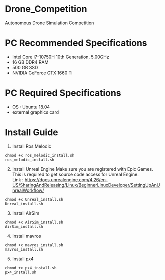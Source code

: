 # Drone_Competition
Autonomous Drone Simulation Competition

# PC Recommended Specifications
- Intel Core i7-10750H 10th Generation, 5.00GHz
- 16 GB DDR4 RAM
- 500 GB SSD
- NVIDIA GeForce GTX 1660 Ti

# PC Required Specifications
- OS : Ubuntu 18.04
- external graphics card

# Install Guide
1. Install Ros Melodic
```
chmod +x ros_melodic_install.sh
ros_melodic_install.sh
```
  
2. Install Unreal Engine
Make sure you are registered with Epic Games. This is required to get source code access for Unreal Engine.     
Link : https://docs.unrealengine.com/4.26/en-US/SharingAndReleasing/Linux/BeginnerLinuxDeveloper/SettingUpAnUnrealWorkflow/
```
chmod +x Unreal_install.sh
Unreal_install.sh
```

3. Install AirSim
```
chmod +x AirSim_install.sh
AirSim_install.sh
```

4. Install mavros
```
chmod +x mavros_install.sh
mavros_install.sh
```

5. Install px4
```
chmod +x px4_install.sh
px4_install.sh
```
